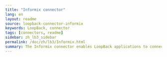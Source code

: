 ```yaml
---
title: "Informix connector"
lang: en
layout: readme
source: loopback-connector-informix
keywords: LoopBack, connector
tags: [connectors, readme]
sidebar: zh_lb3_sidebar
permalink: /doc/zh/lb3/Informix.html
summary: The Informix connector enables LoopBack applications to connect to Informix data sources.
---
```

